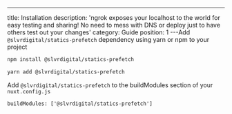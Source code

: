 ---

title: Installation
description: 'ngrok exposes your localhost to the world for easy testing and sharing! No need to mess with DNS or deploy just to have others test out your changes'
category: Guide
position: 1
---Add `@slvrdigital/statics-prefetch` dependency using yarn or npm to your project

<code-group>
  <code-block label="NPM" active>

```bash
npm install @slvrdigital/statics-prefetch
```

  </code-block>

  <code-block label="Yarn">

```bash
yarn add @slvrdigital/statics-prefetch
```

  </code-block>
</code-group>

Add `@slvrdigital/statics-prefetch` to the buildModules section of your `nuxt.config.js`

```js{}[nuxt.config.js]
buildModules: ['@slvrdigital/statics-prefetch']
```
